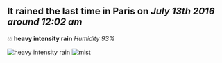 ## It rained the last time in Paris on *July 13th 2016 around 12:02 am*
💧💧  **heavy intensity rain** *Humidity 93%*

![heavy intensity rain](http://openweathermap.org/img/w/10n.png) ![mist](http://openweathermap.org/img/w/50n.png)
